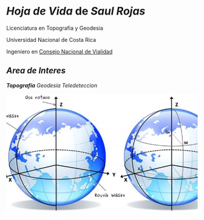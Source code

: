 # *Hoja de Vida* de ***Saul Rojas***
Licenciatura en Topografia y Geodesia

Universidad Nacional de Costa Rica

Ingeniero en [Consejo Nacional de Vialidad](https://conavi.go.cr/)

## *Area de Interes*
***Topografia***
*Geodesia*
*Teledeteccion*

![](wgs84.jpg)